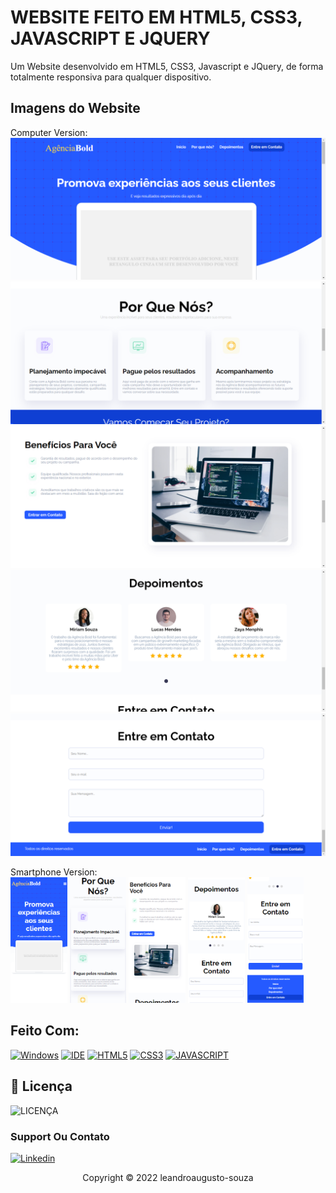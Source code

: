 # WEBSITE FEITO EM HTML5, CSS3, JAVASCRIPT E JQUERY

Um Website desenvolvido em HTML5, CSS3, Javascript e JQuery, de forma totalmente responsiva para qualquer dispositivo.

## Imagens do Website

Computer Version:
</br>
<img src="assets/Desktop1.png">
<img src="assets/Desktop2.png">
<img src="assets/Desktop3.png">
<img src="assets/Desktop4.png">
<img src="assets/Desktop5.png">


Smartphone Version:
</br>
<img width=18% src="assets/Mobile1.png">
<img width=18% src="assets/Mobile2.png">
<img width=18% src="assets/Mobile3.png">
<img width=18% src="assets/Mobile4.png">
<img width=18% src="assets/Mobile5.png">


## Feito Com:
[![Windows](https://img.shields.io/badge/Windows-0078D6?style=for-the-badge&logo=windows&logoColor=white)](https://www.microsoft.com/pt-br/windows/get-windows-10)
[![IDE](https://img.shields.io/badge/Visual_studio_code-0078D4?style=for-the-badge&logo=visual%20studio%20code&logoColor=white)](https://code.visualstudio.com/)
[![HTML5](https://img.shields.io/badge/HTML5-E34F26?style=for-the-badge&logo=html5&logoColor=white)](https://developer.mozilla.org/pt-BR/docs/Web/HTML)
[![CSS3](https://img.shields.io/badge/CSS3-1572B6?style=for-the-badge&logo=css3&logoColor=white)](https://developer.mozilla.org/pt-BR/docs/Web/CSS)
[![JAVASCRIPT](https://img.shields.io/badge/JavaScript-F7DF1E?style=for-the-badge&logo=javascript&logoColor=black)](https://developer.mozilla.org/pt-BR/docs/Web/JavaScript)


## 🔖 Licença
![LICENÇA](https://img.shields.io/github/license/leandroaugusto-souza/projetoFrontEnd?style=for-the-badge)



### Support Ou Contato

[![Linkedin](https://img.shields.io/badge/LinkedIn-0077B5?style=for-the-badge&logo=linkedin&logoColor=white)](https://www.linkedin.com/in/leandro-augusto-santos-de-souza/)

<p align="center">Copyright © 2022 leandroaugusto-souza</p>

